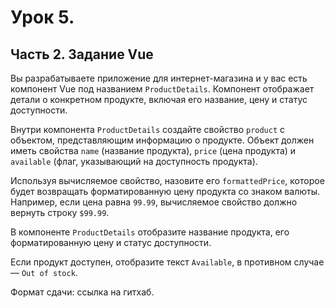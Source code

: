 # Урок 5.

## Часть 2. Задание Vue

Вы разрабатываете приложение для интернет-магазина и у вас есть компонент Vue под названием `ProductDetails`. Компонент отображает детали о конкретном продукте, включая его название, цену и статус доступности.

Внутри компонента `ProductDetails` создайте свойство `product` с объектом, представляющим информацию о продукте. Объект должен иметь свойства `name` (название продукта), `price` (цена продукта) и `available` (флаг, указывающий на доступность продукта).

Используя вычисляемое свойство, назовите его `formattedPrice`, которое будет возвращать форматированную цену продукта со знаком валюты. Например, если цена равна `99.99`, вычисляемое свойство должно вернуть строку `$99.99`.

В компоненте `ProductDetails` отобразите название продукта, его форматированную цену и статус доступности.

Если продукт доступен, отобразите текст `Available`, в противном случае — `Out of stock`.

Формат сдачи: ссылка на гитхаб.